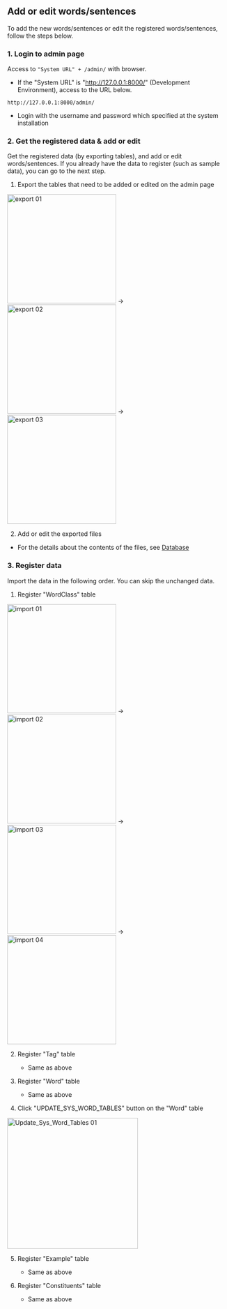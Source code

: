 ## Add or edit words/sentences
To add the new words/sentences or edit the registered words/sentences, follow the steps below.

### 1. Login to admin page
Access to `"System URL" + /admin/` with browser.

- If the "System URL" is "http://127.0.0.1:8000/" (Development Environment), access to the URL below.
```
http://127.0.0.1:8000/admin/
```
- Login with the username and password which specified at the system installation


### 2. Get the registered data & add or edit
Get the registered data (by exporting tables), and add or edit words/sentences.
If you already have the data to register (such as sample data), you can go to the next step.

1. Export the tables that need to be added or edited on the admin page

<img src ="https://user-images.githubusercontent.com/42882840/80270765-ed9fbe00-86f5-11ea-9b75-14d4c7edd064.png" alt="export 01" width="250"> → <img src ="https://user-images.githubusercontent.com/42882840/80270767-ee385480-86f5-11ea-92fb-ca19a18f074b.png" alt="export 02" width="250"> → <img src ="https://user-images.githubusercontent.com/42882840/80270768-eed0eb00-86f5-11ea-8ac0-a9a67df2058a.png" alt="export 03" width="250">


2. Add or edit the exported files
- For the details about the contents of the files, see [Database](./database.md)


### 3. Register data
Import the data in the following order.
You can skip the unchanged data.

1. Register "WordClass" table

<img src ="https://user-images.githubusercontent.com/42882840/80270793-0e681380-86f6-11ea-8804-5045e35f0fd3.png" alt="import 01" width="250"> → <img src ="https://user-images.githubusercontent.com/42882840/80270795-0f00aa00-86f6-11ea-8e47-b45a8a7bfc63.png" alt="import 02" width="250"> → <img src ="https://user-images.githubusercontent.com/42882840/80270796-0f994080-86f6-11ea-8e60-13772c2a17f1.png" alt="import 03" width="250"> → <img src ="https://user-images.githubusercontent.com/42882840/80270797-0f994080-86f6-11ea-9669-30d2d01bcceb.png" alt="import 04" width="250">

2. Register "Tag" table
    * Same as above

3. Register "Word" table
    * Same as above

4. Click "UPDATE_SYS_WORD_TABLES" button on the "Word" table

<img src ="https://user-images.githubusercontent.com/42882840/80270814-39eafe00-86f6-11ea-9a9a-c37c644de894.png" alt="Update_Sys_Word_Tables 01" width="300">

5. Register "Example" table
    * Same as above

6. Register "Constituents" table
    * Same as above

